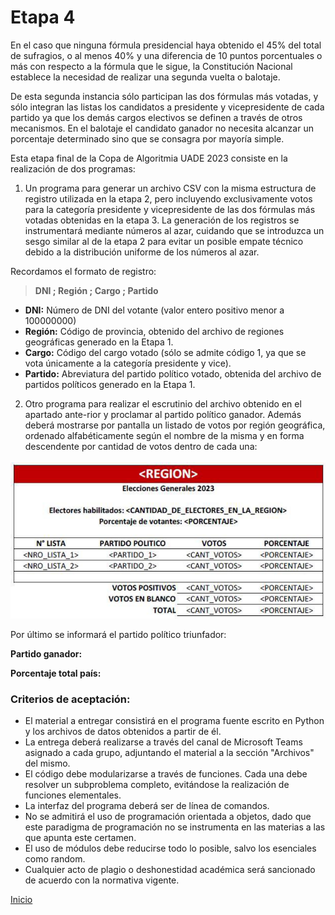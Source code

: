 # Etapa 4
En el caso que ninguna fórmula presidencial haya obtenido el 45% del total de sufragios, o al menos 40% y una diferencia de 10 puntos porcentuales o más con respecto a la fórmula que le sigue, la Constitución Nacional establece la necesidad de realizar una segunda vuelta o balotaje. 

De esta segunda instancia sólo participan las dos fórmulas más votadas, y sólo integran las listas los candidatos a presidente y vicepresidente de cada partido ya que los demás cargos electivos se definen a través de otros mecanismos. En el balotaje el candidato ganador no necesita alcanzar un porcentaje determinado sino que se consagra por mayoría simple. 

Esta etapa final de la Copa de Algoritmia UADE 2023 consiste en la realización de dos programas:
1. Un programa para generar un archivo CSV con la misma estructura de registro utilizada en la etapa 2, pero incluyendo exclusivamente votos para la categoría presidente y vicepresidente de las dos fórmulas más votadas obtenidas en la etapa 3. La generación de los registros se instrumentará mediante números al azar, cuidando que se introduzca un sesgo similar al de la etapa 2 para evitar un posible empate técnico debido a la distribución uniforme de los números al azar.

Recordamos el formato de registro:

> **DNI ; Región ; Cargo ; Partido**

- **DNI:** Número de DNI del votante (valor entero positivo menor a 100000000)
- **Región:** Código de provincia, obtenido del archivo de regiones geográficas generado en la Etapa 1.
- **Cargo:** Código del cargo votado (sólo se admite código 1, ya que se vota únicamente a la categoría presidente y vice).
- **Partido:** Abreviatura del partido político votado, obtenida del archivo de partidos políticos generado en la Etapa 1.

2. Otro programa para realizar el escrutinio del archivo obtenido en el apartado ante-rior y proclamar al partido político ganador. Además deberá mostrarse por pantalla un listado de votos por región geográfica, ordenado alfabéticamente según el nombre de la misma y en forma descendente por cantidad de votos dentro de cada una:

![](imagenes/Captura(2).PNG)

Por último se informará el partido político triunfador:

**Partido ganador: <PARTIDO>**

**Porcentaje total país: <PORCENTAJE>**

### Criterios de aceptación:
- El material a entregar consistirá en el programa fuente escrito en Python y los archivos de datos obtenidos a partir de él.
- La entrega deberá realizarse a través del canal de Microsoft Teams asignado a cada grupo, adjuntando el material a la sección "Archivos" del mismo.
- El código debe modularizarse a través de funciones. Cada una debe resolver un subproblema completo, evitándose la realización de funciones elementales.
- La interfaz del programa deberá ser de línea de comandos.
- No se admitirá el uso de programación orientada a objetos, dado que este paradigma de programación no se instrumenta en las materias a las que apunta este certamen.
- El uso de módulos debe reducirse todo lo posible, salvo los esenciales como random.
- Cualquier acto de plagio o deshonestidad académica será sancionado de acuerdo con la normativa vigente.

[Inicio](../README.md)